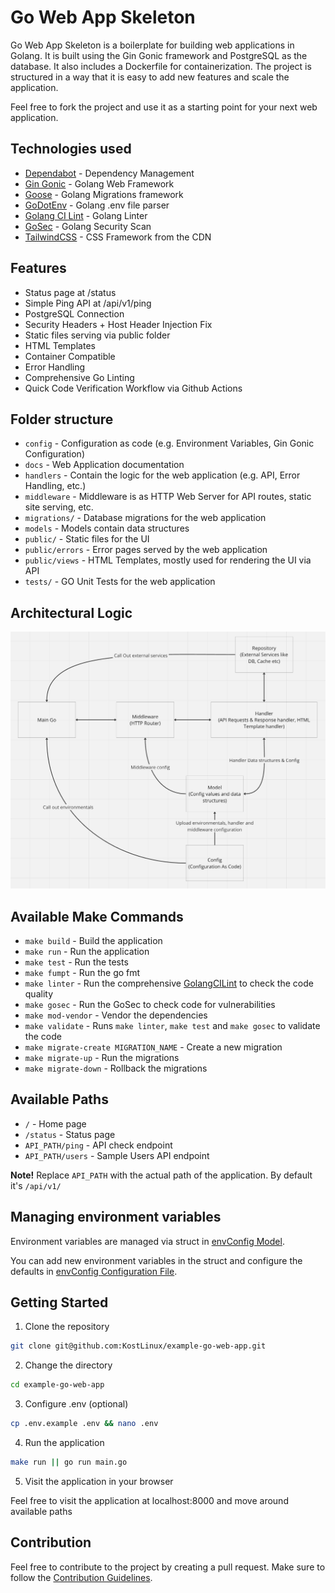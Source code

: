 # Go Web App Skeleton

Go Web App Skeleton is a boilerplate for building web applications in Golang. It is built using the Gin Gonic framework and PostgreSQL as the database. It also includes a Dockerfile for containerization. The project is structured in a way that it is easy to add new features and scale the application.

Feel free to fork the project and use it as a starting point for your next web application.

## Technologies used

- [Dependabot](https://github.com/dependabot) - Dependency Management
- [Gin Gonic](https://github.com/gin-gonic/gin) - Golang Web Framework
- [Goose](https://github.com/pressly/goose) - Golang Migrations framework
- [GoDotEnv](https://github.com/joho/godotenv) - Golang .env file parser
- [Golang CI Lint](https://github.com/golangci/golangci-lint) - Golang Linter
- [GoSec](https://github.com/securego/gosec) - Golang Security Scan
- [TailwindCSS](https://tailwindcss.com/docs/installation/play-cdn) - CSS Framework from the CDN

## Features

- Status page at /status
- Simple Ping API at /api/v1/ping
- PostgreSQL Connection
- Security Headers + Host Header Injection Fix
- Static files serving via public folder
- HTML Templates
- Container Compatible
- Error Handling
- Comprehensive Go Linting
- Quick Code Verification Workflow via Github Actions

## Folder structure

- `config` - Configuration as code (e.g. Environment Variables, Gin Gonic Configuration)
- `docs` - Web Application documentation
- `handlers` - Contain the logic for the web application (e.g. API, Error Handling, etc.)
- `middleware` - Middleware is as HTTP Web Server for API routes, static site serving, etc. 
- `migrations/` - Database migrations for the web application
- `models` - Models contain data structures
- `public/` - Static files for the UI
- `public/errors` - Error pages served by the web application
- `public/views` - HTML Templates, mostly used for rendering the UI via API
- `tests/` - GO Unit Tests for the web application

## Architectural Logic

![Architecture](./docs/assets/architecture.png)

## Available Make Commands

- `make build` - Build the application
- `make run` - Run the application
- `make test` - Run the tests
- `make fumpt` - Run the go fmt
- `make linter` - Run the comprehensive [GolangCILint](.golangci.yml) to check the code quality
- `make gosec` - Run the GoSec to check code for vulnerabilities
- `make mod-vendor` - Vendor the dependencies
- `make validate` - Runs `make linter`, `make test` and `make gosec` to validate the code
- `make migrate-create MIGRATION_NAME` - Create a new migration
- `make migrate-up` - Run the migrations
- `make migrate-down` - Rollback the migrations

## Available Paths

- `/` - Home page
- `/status` - Status page
- `API_PATH/ping` - API check endpoint
- `API_PATH/users` - Sample Users API endpoint

**Note!** Replace `API_PATH` with the actual path of the application. By default it's `/api/v1/`

## Managing environment variables

Environment variables are managed via struct in [envConfig Model](./src/model/envConfig.go). 

You can add new environment variables in the struct and configure the defaults in [envConfig Configuration File](./src/config/envConfig.go).

## Getting Started

1. Clone the repository

```bash
git clone git@github.com:KostLinux/example-go-web-app.git
```

2. Change the directory

```bash
cd example-go-web-app
```

3. Configure .env (optional)

```bash
cp .env.example .env && nano .env
```

4. Run the application

```bash
make run || go run main.go
```

5. Visit the application in your browser

Feel free to visit the application at localhost:8000 and move around available paths

## Contribution

Feel free to contribute to the project by creating a pull request. Make sure to follow the [Contribution Guidelines](https://docs.github.com/en/get-started/exploring-projects-on-github/contributing-to-a-project).
